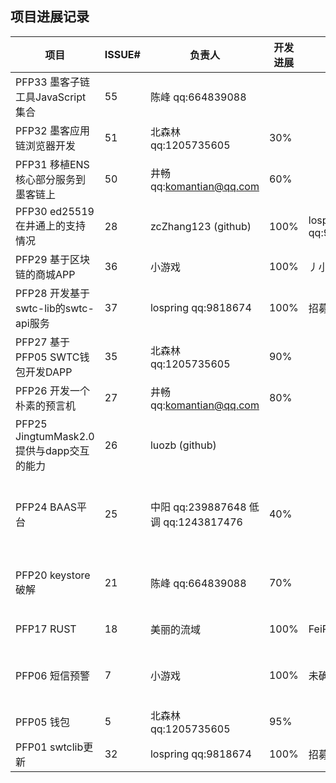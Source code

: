 ## 项目进展记录

| 项目           | ISSUE# | 负责人 | 开发进展 | 验收人 | 验收进展 | 备注 |
|----------------|--------|----------|--------|-------|-------|-------|
| PFP33 墨客子链工具JavaScript集合 | 55      | 陈峰  qq:664839088   |    |    |           | 2019/12/31更新 |
| PFP32 墨客应用链浏览器开发 | 51      | 北森林 qq:1205735605   |  30%   |    |           | 2019/12/9更新 |
| PFP31 移植ENS核心部分服务到墨客链上 | 50      | 井畅 qq:komantian@qq.com  |    60%    |      |        | 2019/12/24更新 | 
| PFP30 ed25519 在井通上的支持情况 | 28      | zcZhang123 (github)  |  100%     |  lospring qq:9818674     |   100%   | 2019/12/25 项目完成 | 
| PFP29 基于区块链的商城APP | 36      | 小游戏   | 100%    |丿小丶灬 |     100%      | 2019/12/9 项目完成 |
| PFP28 开发基于swtc-lib的swtc-api服务 | 37      | lospring qq:9818674   |    100%      |  招募中     |        | 2019/12/24更新 | 
| PFP27 基于PFP05 SWTC钱包开发DAPP | 35      | 北森林  qq:1205735605  |   90%     |       |        | 2019/12/24更新 | 
| PFP26 开发一个朴素的预言机 | 27      | 井畅 qq:komantian@qq.com  |    80%    |       |        | 2019/12/24 更新|
| PFP25 JingtumMask2.0提供与dapp交互的能力 | 26      | luozb (github)   |        |       |        | 2019/12/24 未联系上luozb，进度不明 |
| PFP24 BAAS平台 | 25     | 中阳  qq:239887648 低调 qq:1243817476   |   40%   |     |        | 2019/12/26 代码完了一部分，年前应该是能做完 |  
| PFP20 keystore破解 | 21 | 陈峰  qq:664839088   |  70%    |    |        | 2019/12/24 争取12月底前完成开发工作 | 
| PFP17 RUST     | 18  | 美丽的流域  |  100%       |FeiPengZheng |   100%       | 2019/12/9 项目完成  |
| PFP06 短信预警 | 7      | 小游戏   | 100% |   未确定    |       | 2019/12/26 代码已经完成，但还未部署 |
| PFP05 钱包     | 5      | 北森林  qq:1205735605  |  95%       |   |        | 2019/12/24更新 | 
| PFP01 swtclib更新 | 32  | lospring qq:9818674 |  100%      | 招募中  |        | 2019/12/24更新 | 
